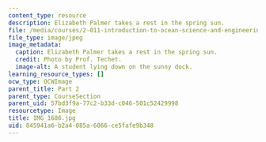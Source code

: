 ```yaml
---
content_type: resource
description: Elizabeth Palmer takes a rest in the spring sun.
file: /media/courses/2-011-introduction-to-ocean-science-and-engineering-spring-2006/845941a6b2a4085a6066ce5fafe9b348_IMG_1686.jpg
file_type: image/jpeg
image_metadata:
  caption: Elizabeth Palmer takes a rest in the spring sun.
  credit: Photo by Prof. Techet.
  image-alt: A student lying down on the sunny dock.
learning_resource_types: []
ocw_type: OCWImage
parent_title: Part 2
parent_type: CourseSection
parent_uid: 57bd3f9a-77c2-b33d-c046-501c52429998
resourcetype: Image
title: IMG_1686.jpg
uid: 845941a6-b2a4-085a-6066-ce5fafe9b348
---
```

